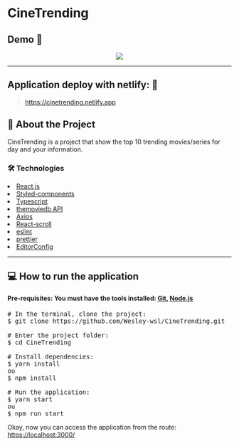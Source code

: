 # CineTrending

## Demo 📸

<p align='center'> <img src='./.github/CineTrending.gif'/></p>

<hr/>

## Application deploy with netlify: :dash:

> https://cinetrending.netlify.app

## 📜 About the Project

CineTrending is a project that show the top 10 trending movies/series for day and your information.

### 🛠 Technologies

<li><a href="https://reactjs.org">React.js</a></li>
<li><a href="https://styled-components.com">Styled-components</a></li>
<li><a href="https://www.typescriptlang.org">Typescript</a></li>
<li><a href="https://www.themoviedb.org">themoviedb API</a></li>
<li><a href="https://github.com/axios/axios">Axios</a></li>
<li><a href="https://www.npmjs.com/package/react-scroll">React-scroll</a></li>
<li><a href="https://eslint.org">eslint</a></li>
<li><a href="https://prettier.io">prettier</a></li>
<li><a href="https://editorconfig.org">EditorConfig</a></li>

<hr/>

## 💻 How to run the application

#### Pre-requisites: You must have the tools installed:  <a href="">Git</a>, <a href="">Node.js</a>

<pre>
# In the terminal, clone the project:
$ git clone https://github.com/Wesley-wsl/CineTrending.git

# Enter the project folder:
$ cd CineTrending

# Install dependencies:
$ yarn install
ou
$ npm install

# Run the application:
$ yarn start
ou
$ npm run start
</pre>

Okay, now you can access the application from the route:  <a href="https://localhost:3000/">https://localhost:3000/</a>
